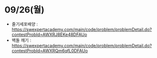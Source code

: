 # 09/26(월)
- 줄기세포배양 : https://swexpertacademy.com/main/code/problem/problemDetail.do?contestProbId=AWXRJ8EKe48DFAUo
- 벽돌 깨기 : https://swexpertacademy.com/main/code/problem/problemDetail.do?contestProbId=AWXRQm6qfL0DFAUo
